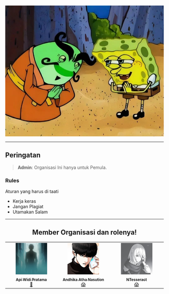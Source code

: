<p align="center"><img src="./profile/Media/sepuh.jpg"></p>

---

## Peringatan

> **Admin**: Organisasi Ini hanya untuk Pemula.


### Rules
Aturan yang harus di taati

- Kerja keras
- Jangan Plagiat
- Utamakan Salam

---

<div align="center">
  <h2>Member Organisasi dan rolenya!</h2>
  <table>
    <tbody>
      <tr>
        <td align="center" valign="top" width="14.28%"><a href="https://github.com/jibrilawp987"><img src="./profile/Media/Tzy1.png" width="100px;" alt="Api Widi Pratama"/><br /><sub><b>Api Widi Pratama</b></sub></a><br /><a href="https://github.com/jibrilawp987" title="Admin">👻</a></td>
        <td align="center" valign="top" width="14.28%"><a href="https://github.com/NickelAwesomee"><img src="./profile/Media/atha1.png" width="100px;" alt="Andhika Atha Nasution"/><br /><sub><b>Andhika Atha Nasution</b></sub></a><br /><a href="https://github.com/NickelAwesomee" title="member">😱</a></td>
          <td align="center" valign="top" width="14.28%"><a href="https://github.com/ntesseract"><img src="./profile/Media/ibra1.jpg" width="100px;" alt="Ibrahim Naufal Hakim"/><br /><sub><b>NTesseract</b></sub></a><br /><a href="https://github.com/ntesseract" title="member">😱</a></td>
      </tr>
    </tbody>
  </table>
</div>
